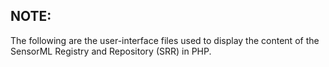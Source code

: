 ## NOTE:

The following are the user-interface files used to display the content of the SensorML Registry and Repository (SRR) in PHP.
